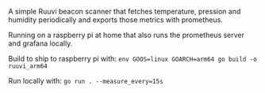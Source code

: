 A simple Ruuvi beacon scanner that fetches temperature, pression and humidity periodically and exports those metrics with prometheus.

Running on a raspberry pi at home that also runs the prometheus server and grafana locally.

Build to ship to raspberry pi with: `env GOOS=linux GOARCH=arm64 go build -o ruuvi_arm64`

Run locally with: `go run . --measure_every=15s`